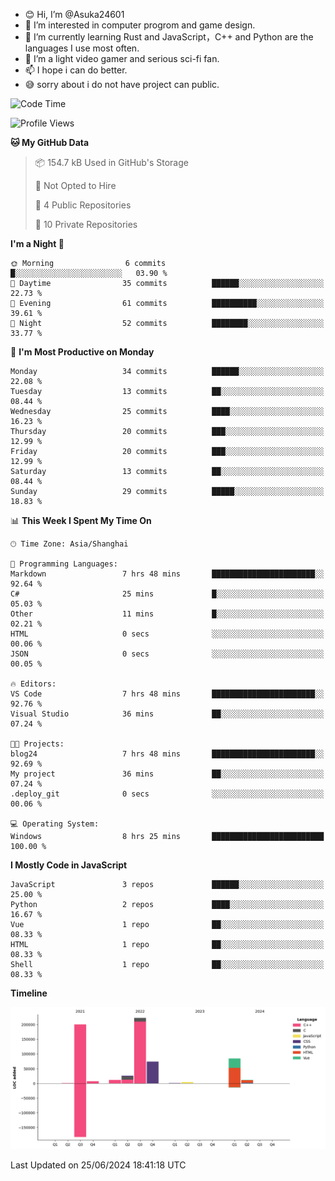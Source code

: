 - 😊 Hi, I’m @Asuka24601
- 👀 I’m interested in computer progrom and game design.
- 🌱 I’m currently learning Rust and JavaScript，C++ and Python are the languages I use most often.
- 💞️ I’m a light video gamer and serious sci-fi fan.
- 📫 I hope i can do better.
- 😅 sorry about i do not have project can public.

<!--START_SECTION:waka-->
![Code Time](http://img.shields.io/badge/Code%20Time-659%20hrs%2052%20mins-blue)

![Profile Views](http://img.shields.io/badge/Profile%20Views-0-blue)

**🐱 My GitHub Data** 

> 📦 154.7 kB Used in GitHub's Storage 
 > 
> 🚫 Not Opted to Hire
 > 
> 📜 4 Public Repositories 
 > 
> 🔑 10 Private Repositories 
 > 
**I'm a Night 🦉** 

```text
🌞 Morning                6 commits           █░░░░░░░░░░░░░░░░░░░░░░░░   03.90 % 
🌆 Daytime                35 commits          ██████░░░░░░░░░░░░░░░░░░░   22.73 % 
🌃 Evening                61 commits          ██████████░░░░░░░░░░░░░░░   39.61 % 
🌙 Night                  52 commits          ████████░░░░░░░░░░░░░░░░░   33.77 % 
```
📅 **I'm Most Productive on Monday** 

```text
Monday                   34 commits          ██████░░░░░░░░░░░░░░░░░░░   22.08 % 
Tuesday                  13 commits          ██░░░░░░░░░░░░░░░░░░░░░░░   08.44 % 
Wednesday                25 commits          ████░░░░░░░░░░░░░░░░░░░░░   16.23 % 
Thursday                 20 commits          ███░░░░░░░░░░░░░░░░░░░░░░   12.99 % 
Friday                   20 commits          ███░░░░░░░░░░░░░░░░░░░░░░   12.99 % 
Saturday                 13 commits          ██░░░░░░░░░░░░░░░░░░░░░░░   08.44 % 
Sunday                   29 commits          █████░░░░░░░░░░░░░░░░░░░░   18.83 % 
```


📊 **This Week I Spent My Time On** 

```text
🕑︎ Time Zone: Asia/Shanghai

💬 Programming Languages: 
Markdown                 7 hrs 48 mins       ███████████████████████░░   92.64 % 
C#                       25 mins             █░░░░░░░░░░░░░░░░░░░░░░░░   05.03 % 
Other                    11 mins             █░░░░░░░░░░░░░░░░░░░░░░░░   02.21 % 
HTML                     0 secs              ░░░░░░░░░░░░░░░░░░░░░░░░░   00.06 % 
JSON                     0 secs              ░░░░░░░░░░░░░░░░░░░░░░░░░   00.05 % 

🔥 Editors: 
VS Code                  7 hrs 48 mins       ███████████████████████░░   92.76 % 
Visual Studio            36 mins             ██░░░░░░░░░░░░░░░░░░░░░░░   07.24 % 

🐱‍💻 Projects: 
blog24                   7 hrs 48 mins       ███████████████████████░░   92.69 % 
My project               36 mins             ██░░░░░░░░░░░░░░░░░░░░░░░   07.24 % 
.deploy_git              0 secs              ░░░░░░░░░░░░░░░░░░░░░░░░░   00.06 % 

💻 Operating System: 
Windows                  8 hrs 25 mins       █████████████████████████   100.00 % 
```

**I Mostly Code in JavaScript** 

```text
JavaScript               3 repos             ██████░░░░░░░░░░░░░░░░░░░   25.00 % 
Python                   2 repos             ████░░░░░░░░░░░░░░░░░░░░░   16.67 % 
Vue                      1 repo              ██░░░░░░░░░░░░░░░░░░░░░░░   08.33 % 
HTML                     1 repo              ██░░░░░░░░░░░░░░░░░░░░░░░   08.33 % 
Shell                    1 repo              ██░░░░░░░░░░░░░░░░░░░░░░░   08.33 % 
```



**Timeline**

![Lines of Code chart](https://raw.githubusercontent.com/Asuka24601/Asuka24601/main/assets/bar_graph.png)


 Last Updated on 25/06/2024 18:41:18 UTC
<!--END_SECTION:waka-->

